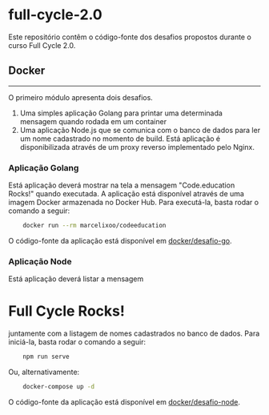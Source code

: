 # full-cycle-2.0

Este repositório contêm o código-fonte dos desafios propostos durante o curso Full Cycle 2.0.

## Docker
-----

O primeiro módulo apresenta dois desafios.

1. Uma simples aplicação Golang para printar uma determinada mensagem quando rodada em um  container
2. Uma aplicação Node.js que se comunica com o banco de dados para ler um nome cadastrado no momento de build. Está aplicação é disponibilizada através de um proxy reverso implementado pelo Nginx.

### Aplicação Golang
Está aplicação deverá mostrar na tela a mensagem "Code.education Rocks!" quando executada. A aplicação está disponível através de uma imagem Docker armazenada no Docker Hub. Para executá-la, basta rodar o comando a seguir:

```bash
    docker run --rm marcelixoo/codeeducation
```

O código-fonte da aplicação está disponível em [docker/desafio-go](docker/desafio-go/app.go).

### Aplicação Node
Está aplicação deverá listar a mensagem <h1>Full Cycle Rocks!</h1> juntamente com a listagem de nomes cadastrados no banco de dados. Para iniciá-la, basta rodar o comando a seguir:

```bash
    npm run serve
```

Ou, alternativamente:

```bash
    docker-compose up -d
```

O código-fonte da aplicação está disponível em [docker/desafio-node](docker/desafio-node/src).
